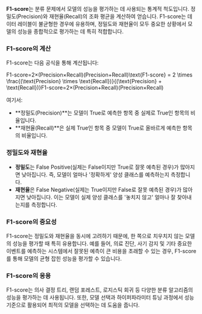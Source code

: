 **F1-score**는 분류 문제에서 모델의 성능을 평가하는 데 사용되는 통계적 척도입니다. 정밀도(Precision)와 재현율(Recall)의 조화 평균을 계산하여 얻습니다. F1-score는 데이터 레이블이 불균형한 경우에 유용하며, 정밀도와 재현율이 모두 중요한 상황에서 모델의 성능을 종합적으로 평가하는 데 특히 적합합니다.

### F1-score의 계산

F1-score는 다음 공식을 통해 계산됩니다:

F1-score=2×(Precision×Recall)(Precision+Recall)\text{F1-score} = 2 \times \frac{(\text{Precision} \times \text{Recall})}{(\text{Precision} + \text{Recall})}F1-score=2×(Precision+Recall)(Precision×Recall)​

여기서:

- **정밀도(Precision)**는 모델이 True로 예측한 항목 중 실제로 True인 항목의 비율입니다.
- **재현율(Recall)**은 실제 True인 항목 중 모델이 True로 올바르게 예측한 항목의 비율입니다.

### 정밀도와 재현율

- **정밀도**는 False Positive(실제는 False이지만 True로 잘못 예측된 경우)가 많아지면 낮아집니다. 즉, 모델이 얼마나 '정확하게' 양성 클래스를 예측하는지 측정합니다.
- **재현율**은 False Negative(실제는 True이지만 False로 잘못 예측된 경우)가 많아지면 낮아집니다. 이는 모델이 실제 양성 클래스를 '놓치지 않고' 얼마나 잘 찾아내는지를 측정합니다.

### F1-score의 중요성

F1-score는 정밀도와 재현율을 동시에 고려하기 때문에, 한 쪽으로 치우치지 않는 모델의 성능을 평가할 때 특히 유용합니다. 예를 들어, 의료 진단, 사기 감지 및 기타 중요한 이벤트를 예측하는 시스템에서 잘못된 예측이 큰 비용을 초래할 수 있는 경우, F1-score를 통해 모델의 균형 잡힌 성능을 평가할 수 있습니다.

### F1-score의 응용

F1-score는 의사 결정 트리, 랜덤 포레스트, 로지스틱 회귀 등 다양한 분류 알고리즘의 성능을 평가하는 데 사용됩니다. 또한, 모델 선택과 하이퍼파라미터 튜닝 과정에서 성능 기준으로 활용되어 최적의 모델을 선택하는 데 도움을 줍니다.